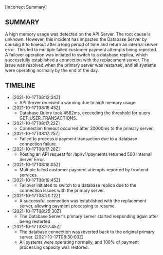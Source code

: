  [Incorrect Summary]

## SUMMARY
A high memory usage was detected on the API Server. The root cause is unknown. However, this incident has impacted the Database Server by causing it to timeout after a long period of time and return an internal server error. This led to multiple failed customer payment attempts being reported. A failover operation was initiated to switch to a database replica, which successfully established a connection with the replacement server. The issue was resolved when the primary server was restarted, and all systems were operating normally by the end of the day.

## TIMELINE
- [2021-10-17T08:12:34Z] 
  - API Server received a warning due to high memory usage.
- [2021-10-17T08:15:45Z] 
  - Database Query took 4582ms, exceeding the threshold for query GET_USER_TRANSACTIONS.
- [2021-10-17T08:17:22Z] 
  - Connection timeout occurred after 30000ms to the primary server.
- [2021-10-17T08:17:25Z] 
  - Failed to process a payment transaction due to a database connection failure.
- [2021-10-17T08:17:28Z] 
  - Posting an API request for /api/v1/payments returned 500 Internal Server Error.
- [2021-10-17T08:18:05Z] 
  - Multiple failed customer payment attempts reported by frontend services.
- [2021-10-17T08:19:45Z] 
  - Failover initiated to switch to a database replica due to the connection issues with the primary server.
- [2021-10-17T08:20:12Z] 
  - A successful connection was established with the replacement server, allowing payment processing to resume.
- [2021-10-17T08:25:30Z] 
  - The Database Server's primary server started responding again after being restarted.
- [2021-10-17T08:27:45Z] 
  - The database connection was reverted back to the original primary server.
[2021-10-17T08:30:00Z] 
  - All systems were operating normally, and 100% of payment processing capacity was restored.
